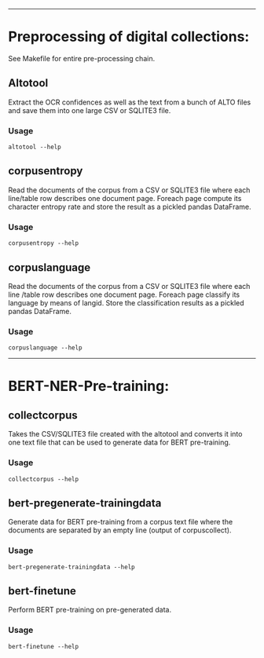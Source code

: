 ***
# Preprocessing of digital collections:

See Makefile for entire pre-processing chain.

## Altotool

Extract the OCR confidences as well as the text from a bunch of ALTO files
and save them into one large CSV or SQLITE3 file.

### Usage

```
altotool --help
```


## corpusentropy

Read the documents of the corpus from a CSV or SQLITE3 file where each line/table row 
describes one document page. Foreach page compute its
character entropy rate and store the result as a pickled pandas DataFrame.

### Usage

```
corpusentropy --help
```

## corpuslanguage

Read the documents of the corpus from a CSV or SQLITE3 file where each line /table row 
describes one document page. Foreach page classify its language by means of langid. 
Store the classification results as a pickled pandas DataFrame.

### Usage

```
corpuslanguage --help
```

***
# BERT-NER-Pre-training:

## collectcorpus

Takes the CSV/SQLITE3 file created with the altotool and converts it into one text
file that can be used to generate data for BERT pre-training.

### Usage

```
collectcorpus --help
```

## bert-pregenerate-trainingdata

Generate data for BERT pre-training from a corpus text file where 
the documents are separated by an empty line (output of corpuscollect).

### Usage

```
bert-pregenerate-trainingdata --help
```

## bert-finetune

Perform BERT pre-training on pre-generated data.

### Usage

```
bert-finetune --help
```
